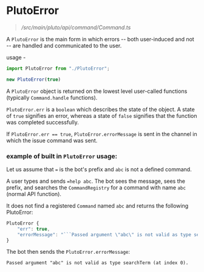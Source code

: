# PlutoError
> */src/main/pluto/api/command/Command.ts*

A `PlutoError` is the main form in which errors -- both user-induced and not -- are handled and communicated to the user.

usage -

```ts
import PlutoError from "./PlutoError";

new PlutoError(true)
```

A `PlutoError` object is returned on the lowest level user-called functions (typically `Command.handle` functions).

`PlutoError.err` is a `boolean` which describes the state of the object. A state of `true` signifies an error, whereas a state of `false` signifies that the function was completed successfully.

If `PlutoError.err == true`, `PlutoError.errorMessage` is sent in the channel in which the issue command was sent.

### example of built in `PlutoError` usage:

Let us assume that `=` is the bot's prefix and `abc` is not a defined command.

A user types and sends `=help abc`. The bot sees the message, sees the prefix, and searches the `CommandRegistry` for a command with name `abc` (normal API function).

It does not find a registered `Command` named `abc` and returns the following PlutoError:

```ts
PlutoError {
    "err": true,
    "errorMessage": "```Passed argument \"abc\" is not valid as type searchTerm (at index 0)."
}
```

The bot then sends the `PlutoError.errorMessage`:

```
Passed argument "abc" is not valid as type searchTerm (at index 0).
```

